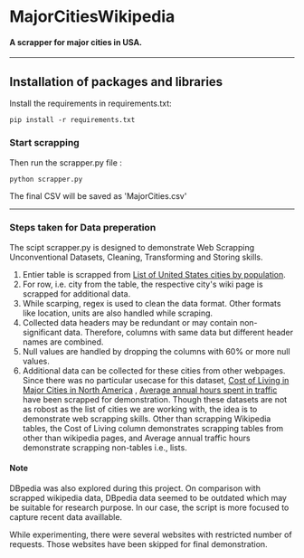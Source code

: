 # MajorCitiesWikipedia

#### A scrapper for major cities in USA.

---
## Installation of packages and libraries

Install the requirements in requirements.txt:
```
pip install -r requirements.txt
```
### Start scrapping

Then run the scrapper.py file :
```
python scrapper.py
```
The final CSV will be saved as 'MajorCities.csv'

---

### Steps taken for Data preperation

The scipt scrapper.py is designed to demonstrate Web Scrapping Unconventional Datasets, Cleaning, Transforming and Storing skills. 

1. Entier table is scrapped from [List of United States cities by population](https://en.wikipedia.org/wiki/List_of_United_States_cities_by_population).
2. For row, i.e. city from the table, the respective city's wiki page is scrapped for additional data.
3. While scarping, regex is used to clean the data format. Other formats like location, units are also handled while scraping.
4. Collected data headers may be redundant or may contain non-significant data. Therefore, columns with same data but different header names are combined.
5. Null values are handled by dropping the columns with 60% or more null values.
6. Additional data can be collected for these cities from other webpages. Since there was no particular usecase for this dataset, [Cost of Living in Major Cities in North America](https://www.numbeo.com/cost-of-living/region_rankings.jsp?title=2019&region=021) , [Average annual hours spent in traffic](https://www.forbes.com/sites/jimgorzelany/2019/02/11/here-are-the-u-s-cities-suffering-the-worst-traffic-congestion/#1506f0e36e36) have been scrapped for demonstration.
Though these datasets are not as robost as the list of cities we are working with, the idea is to demonstrate web scrapping skills. Other than scrapping Wikipedia tables, the Cost of Living column demonstrates scrapping tables from other than wikipedia pages, and Average annual traffic hours demonstrate scrapping non-tables i.e., lists. 

#### Note
DBpedia was also explored during this project. On comparison with scrapped wikipedia data, DBpedia data seemed to be outdated which may be suitable for research purpose. In our case, the script is more focused to capture recent data availlable.

While experimenting, there were several websites with restricted number of requests. Those websites have been skipped for final demonstration. 
